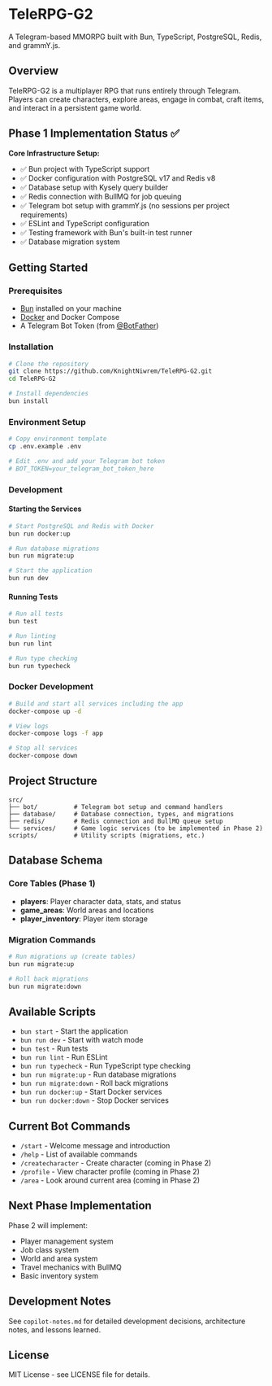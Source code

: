 # TeleRPG-G2

A Telegram-based MMORPG built with Bun, TypeScript, PostgreSQL, Redis, and grammY.js.

## Overview

TeleRPG-G2 is a multiplayer RPG that runs entirely through Telegram. Players can create characters, explore areas, engage in combat, craft items, and interact in a persistent game world.

## Phase 1 Implementation Status ✅

**Core Infrastructure Setup:**
- ✅ Bun project with TypeScript support
- ✅ Docker configuration with PostgreSQL v17 and Redis v8
- ✅ Database setup with Kysely query builder
- ✅ Redis connection with BullMQ for job queuing
- ✅ Telegram bot setup with grammY.js (no sessions per project requirements)
- ✅ ESLint and TypeScript configuration
- ✅ Testing framework with Bun's built-in test runner
- ✅ Database migration system

## Getting Started

### Prerequisites
- [Bun](https://bun.sh/) installed on your machine
- [Docker](https://www.docker.com/) and Docker Compose
- A Telegram Bot Token (from [@BotFather](https://t.me/botfather))

### Installation

```bash
# Clone the repository
git clone https://github.com/KnightNiwrem/TeleRPG-G2.git
cd TeleRPG-G2

# Install dependencies
bun install
```

### Environment Setup

```bash
# Copy environment template
cp .env.example .env

# Edit .env and add your Telegram bot token
# BOT_TOKEN=your_telegram_bot_token_here
```

### Development

#### Starting the Services

```bash
# Start PostgreSQL and Redis with Docker
bun run docker:up

# Run database migrations
bun run migrate:up

# Start the application
bun run dev
```

#### Running Tests

```bash
# Run all tests
bun test

# Run linting
bun run lint

# Run type checking
bun run typecheck
```

### Docker Development

```bash
# Build and start all services including the app
docker-compose up -d

# View logs
docker-compose logs -f app

# Stop all services
docker-compose down
```

## Project Structure

```
src/
├── bot/          # Telegram bot setup and command handlers
├── database/     # Database connection, types, and migrations
├── redis/        # Redis connection and BullMQ queue setup
└── services/     # Game logic services (to be implemented in Phase 2)
scripts/          # Utility scripts (migrations, etc.)
```

## Database Schema

### Core Tables (Phase 1)
- **players**: Player character data, stats, and status
- **game_areas**: World areas and locations
- **player_inventory**: Player item storage

### Migration Commands

```bash
# Run migrations up (create tables)
bun run migrate:up

# Roll back migrations
bun run migrate:down
```

## Available Scripts

- `bun start` - Start the application
- `bun run dev` - Start with watch mode
- `bun test` - Run tests
- `bun run lint` - Run ESLint
- `bun run typecheck` - Run TypeScript type checking
- `bun run migrate:up` - Run database migrations
- `bun run migrate:down` - Roll back migrations
- `bun run docker:up` - Start Docker services
- `bun run docker:down` - Stop Docker services

## Current Bot Commands

- `/start` - Welcome message and introduction
- `/help` - List of available commands
- `/createcharacter` - Create character (coming in Phase 2)
- `/profile` - View character profile (coming in Phase 2)
- `/area` - Look around current area (coming in Phase 2)

## Next Phase Implementation

Phase 2 will implement:
- Player management system
- Job class system
- World and area system
- Travel mechanics with BullMQ
- Basic inventory system

## Development Notes

See `copilot-notes.md` for detailed development decisions, architecture notes, and lessons learned.

## License

MIT License - see LICENSE file for details.